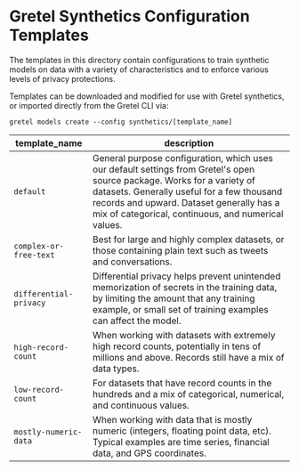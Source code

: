# Gretel Synthetics Configuration Templates

The templates in this directory contain configurations to train synthetic models on data with a variety of characteristics and to enforce various levels of privacy protections.

Templates can be downloaded and modified for use with Gretel synthetics, or imported directly from the Gretel CLI via:

`gretel models create --config synthetics/[template_name]`


 | template_name      | description |
 | ----------- |  ----------- |
 |`default`| General purpose configuration, which uses our default settings from Gretel's open source package. Works for a variety of datasets. Generally useful for a few thousand records and upward. Dataset generally has a mix of categorical, continuous, and numerical values.      |
 |`complex-or-free-text` | Best for large and highly complex datasets, or those  containing plain text such as tweets and conversations.
 |`differential-privacy` | Differential privacy helps prevent unintended memorization of secrets in the training data, by limiting the amount that any training example, or small set of training examples can affect the model.|
 |`high-record-count`| When working with datasets with extremely high record counts, potentially in tens of millions and above. Records still have a mix of data types.|
 |`low-record-count`| For datasets that have record counts in the hundreds and a mix of categorical, numerical, and continuous values.    |
 |`mostly-numeric-data`| When working with data that is mostly numeric (integers, floating point data, etc). Typical examples are time series, financial data, and GPS coordinates.|
